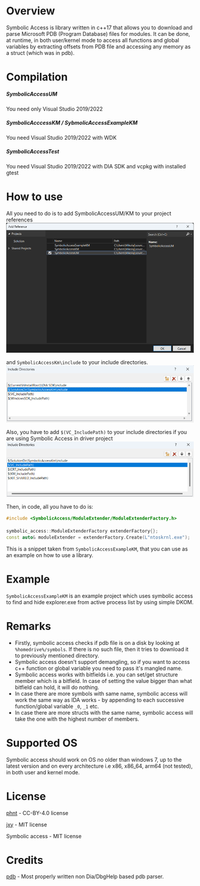# Overview

Symbolic Access is library written in c++17 that allows you to download and parse Microsoft PDB (Program Database) files for modules. It can be done, at runtime, in both user/kernel mode to access all functions and global variables
by extracting offsets from PDB file and accessing any memory as a struct (which was in pdb).


# Compilation

##### SymbolicAccessUM

You need only Visual Studio 2019/2022

##### SymbolicAcccessKM / SybmolicAccessExampleKM

You need Visual Studio 2019/2022 with WDK

##### SymbolicAccessTest

You need Visual Studio 2019/2022 with DIA SDK and vcpkg with installed gtest

# How to use

All you need to do is to add SymbolicAccessUM/KM to your project references![image-20230604202811389](./Images/image-20230604202811389.png)

 and `SymbolicAccessKm\include` to your include directories.![image-20230604203002287](./Images/image-20230604203002287.png)

Also, you have to add `$(VC_IncludePath)` to your include directories if you are using Symbolic Access in driver project
![image-20230604203131929](./Images/image-20230604203131929.png)

Then, in code, all you have to do is:

```c++
#include <SymbolicAccess/ModuleExtender/ModuleExtenderFactory.h>
	
symbolic_access::ModuleExtenderFactory extenderFactory{};
const auto& moduleExtender = extenderFactory.Create(L"ntoskrnl.exe");
```

This is a snippet taken from `SymbolicAccessExampleKM`, that you can use as an example on how to use a library.

# Example

`SymbolicAccessExampleKM` is an example project which uses symbolic access to find and hide explorer.exe from active process list by using simple DKOM.

# Remarks

- Firstly, symbolic access checks if pdb file is on a disk by looking at `%homedrive%/symbols`. If there is no such file, then it tries to download it to previously mentioned directory.
- Symbolic access doesn't support demangling, so if you want to access c++ function or global variable you need to pass it's mangled name.
- Symbolic access works with bitfields i.e. you can set/get structure member which is a bitfield. In case of setting the value bigger than what bitfield can hold, it will do nothing.
- In case there are more symbols with same name, symbolic access will work the same way as IDA works - by appending to  each successive function/global variable `_0`, `_1` etc.
- In case there are more structs with the same name, symbolic access will take the one with the highest number of members.

# Supported OS

Symbolic access should work on OS no older than windows 7, up to the latest version and on every architecture i.e x86, x86_64, arm64 (not tested), in both user and kernel mode.

# License

[phnt](https://github.com/winsiderss/phnt) - CC-BY-4.0 license

[jxy](https://github.com/jxy-s/stlkrn) - MIT license

Symbolic access - MIT license

# Credits

[pdb](https://github.com/willglynn/pdb) - Most properly written non Dia/DbgHelp based pdb parser.

